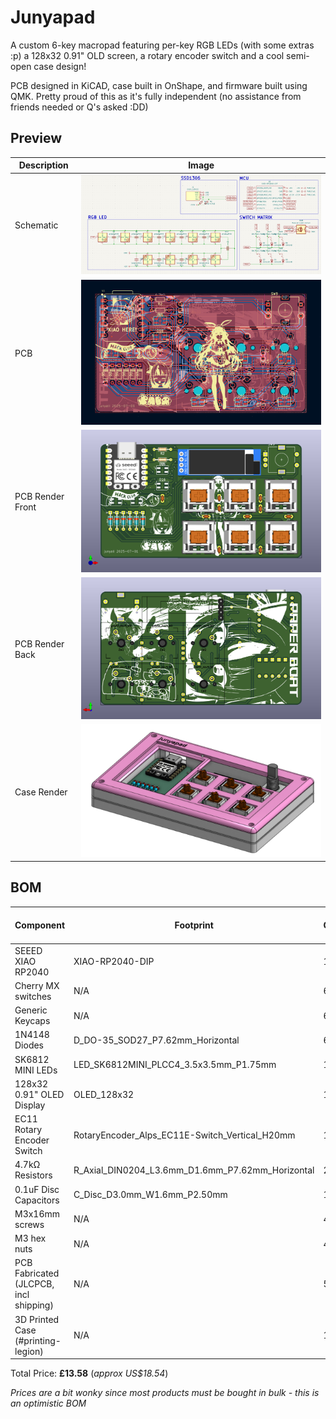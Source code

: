 # Junyapad

A custom 6-key macropad featuring per-key RGB LEDs (with some extras :p) a 128x32 0.91" OLD screen, a rotary encoder switch and a cool semi-open case design!

PCB designed in KiCAD, case built in OnShape, and firmware built using QMK. Pretty proud of this as it's fully independent (no assistance from friends needed or Q's asked :DD)

## Preview

| Description      | Image                          |
|------------------|--------------------------------|
| Schematic        | ![](./images/schematic.png)    |
| PCB              | ![](./images/pcb.png)          |
| PCB Render Front | ![](./images/3d_pcb_front.png) |
| PCB Render Back  | ![](./images/3d_pcb_back.png)  |
| Case Render      | ![](./images/render.png)       |

## BOM

| Component                              | Footprint                                        | Qty | Unit Price (£) | Total Price (£) | Link                                                  |
|----------------------------------------|--------------------------------------------------|-----|----------------|-----------------|-------------------------------------------------------|
| SEEED XIAO RP2040                      | XIAO-RP2040-DIP                                  | 1   | 3.99           | 3.99            | https://www.aliexpress.com/item/1005004459618789.html |
| Cherry MX switches                     | N/A                                              | 6   | 0.21           | 1.26            | https://www.aliexpress.com/item/1005006255961111.html |
| Generic Keycaps                        | N/A                                              | 6   | 0.75           | 0.75            | https://www.aliexpress.com/item/1005005386897424.html |
| 1N4148 Diodes                          | D_DO-35_SOD27_P7.62mm_Horizontal                 | 6   | 0.02           | 0.12            | https://www.aliexpress.com/item/1005006245109375.html |
| SK6812 MINI LEDs                       | LED_SK6812MINI_PLCC4_3.5x3.5mm_P1.75mm           | 10  | 0.08           | 0.80            | https://www.aliexpress.com/item/1005001971988539.html |
| 128x32 0.91" OLED Display              | OLED_128x32                                      | 1   | 0.74           | 0.74            | https://www.aliexpress.com/item/1005008640132638.html |
| EC11 Rotary Encoder Switch             | RotaryEncoder_Alps_EC11E-Switch_Vertical_H20mm   | 1   | 0.74           | 0.74            | https://www.aliexpress.com/item/1005004907970664.html |
| 4.7kΩ Resistors                        | R_Axial_DIN0204_L3.6mm_D1.6mm_P7.62mm_Horizontal | 2   | 0.05           | 0.10            | https://www.aliexpress.com/item/1005006427040577.html |
| 0.1uF Disc Capacitors                  | C_Disc_D3.0mm_W1.6mm_P2.50mm                     | 10  | 0.01           | 0.10            | https://www.aliexpress.com/item/32973259342.html      |
| M3x16mm screws                         | N/A                                              | 4   | 0.04           | 0.16            | https://www.aliexpress.com/item/32844540184.html      |
| M3 hex nuts                            | N/A                                              | 4   | 0.03           | 0.12            | https://www.aliexpress.com/item/1005007593861199.html |
| PCB Fabricated (JLCPCB, incl shipping) | N/A                                              | 5   | 0.94           | 4.70            | https://jlcpcb.com                                    |
| 3D Printed Case (#printing-legion)     | N/A                                              | 1   | 0.00           | 0.00            | https://printlegion.hackclub.com                      |

Total Price: **£13.58** (*approx US$18.54*)

*Prices are a bit wonky since most products must be bought in bulk - this is an optimistic BOM*
